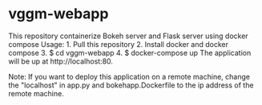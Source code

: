 # vggm-webapp
This repository containerize Bokeh server and Flask server using docker compose
Usage:
    1. Pull this repository
    2. Install docker and docker compose
    3. $ cd vggm-webapp
    4. $ docker-compose up
The application will be up at http://localhost:80.

Note: If you want to deploy this application on a remote machine, change the "localhost" in app.py and bokehapp.Dockerfile to the ip address of the remote machine.